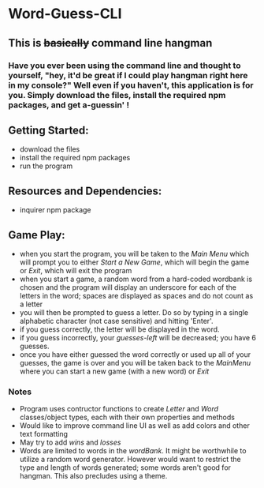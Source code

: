 # Word-Guess-CLI
## This is ~~basically~~ command line hangman
### Have you ever been using the command line and thought to yourself, "hey, it'd be great if I could play hangman right here in my console?"  Well even if you haven't, this application is for you. Simply download the files, install the required npm packages, and get a-guessin' !

## Getting Started:
* download the files
* install the required npm packages
* run the program

## Resources and Dependencies:
* inquirer npm package

## Game Play:
* when you start the program, you will be taken to the *Main Menu* which will prompt you to either *Start a New Game*, which will begin the game or *Exit*, which will exit the program
* when you start a game, a random word from a hard-coded wordbank is chosen and the program will display an underscore for each of the letters in the word; spaces are displayed as spaces and do not count as a letter
* you will then be prompted to guess a letter. Do so by typing in a single alphabetic character (not case sensitive) and hitting 'Enter'.
* if you guess correctly, the letter will be displayed in the word.
* if you guess incorrectly, your *guesses-left* will be decreased; you have 6 guesses.
* once you have either guessed the word correctly or used up all of your guesses, the game is over and you will be taken back to the *MainMenu* where you can start a new game (with a new word) or *Exit*


### Notes
* Program uses contructor functions to create *Letter* and *Word* classes/object types, each with their own properties and methods
* Would like to improve command line UI as well as add colors and other text formatting
* May try to add *wins* and *losses*
* Words are limited to words in the *wordBank*. It might be worthwhile to utilize a random word generator. However would want to restrict the type and length of words generated; some words aren't good for hangman. This also precludes using a theme.








